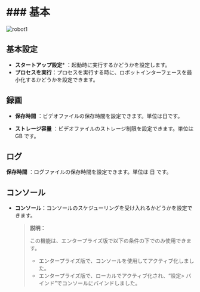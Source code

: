 # ### 基本

![robot1](https://docimages.blob.core.chinacloudapi.cn/images/Robot/robotsettingpage20210113.png)

## 基本設定

- **スタートアップ設定*** ：起動時に実行するかどうかを設定します。
- **プロセスを実行**：プロセスを実行する時に、ロボットインターフェースを最小化するかどうかを設定できます。

## 録画

- **保存時間** ：ビデオファイルの保存時間を設定できます。単位は日です。

- **ストレージ容量** ：ビデオファイルのストレージ制限を設定できます。単位は GB です。

## ログ

**保存時間** ：ログファイルの保存時間を設定できます。単位は 日 です。

## コンソール

- **コンソール**：コンソールのスケジューリングを受け入れるかどうかを設定できます。

  >**説明：**
  >
  >この機能は、エンタープライズ版で以下の条件の下でのみ使用できます。
  >- エンタープライズ版で、コンソールを使用してアクティブ化しました。
  >- エンタープライズ版で、ローカルでアクティブ化され、“設定> バインド”でコンソールにバインドしました。
